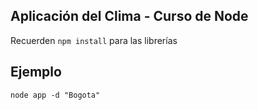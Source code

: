 ## Aplicación del Clima - Curso de Node


Recuerden ```npm install``` para las librerías

## Ejemplo 
```
node app -d "Bogota"
```